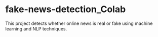 # fake-news-detection_Colab
This project detects whether online news is real or fake using machine learning and NLP techniques.
